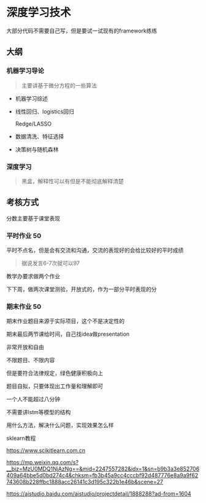 # 深度学习技术

大部分代码不需要自己写，但是要试一试现有的framework练练



## 大纲

### 机器学习导论

>  主要讲基于微分方程的一些算法

- 机器学习综述

- 线性回归、logistics回归

  Redge/LASSO

- 数据清洗、特征选择

- 决策树与随机森林



### 深度学习

> 黑盒，解释性可以有但是不能彻底解释清楚







## 考核方式

分数主要基于课堂表现

### 平时作业 50

平时不点名，但是会有交流和沟通，交流的表现好的会给比较好的平时成绩

> 据说发言6-7次就可以97



教学办要求做两个作业

下下周，做两次课堂测验，开放式的，作为一部分平时表现的分



### 期末作业 50

期末作业题目来源于实际项目，这个不是决定性的

期末最后两节课给时间，自己找idea做presentation

非常开放和自由

不限题目、不限内容

但是要符合法律规定，绿色健康积极向上



题目自拟，只要体现出工作量和理解即可

一个人不能超过八分钟



不需要讲lstm等模型的结构



用什么方法，解决什么问题，实现效果怎么样



sklearn教程

https://www.scikitlearn.com.cn

https://mp.weixin.qq.com/s?__biz=MzU0MDQ1NjAzNg==&mid=2247557282&idx=1&sn=b9b3a3e852706409a64bbe5d0bd274c4&chksm=fb3b45a9cc4cccbf92d487776e8a9a9f62743608b228ffbc1888acc26141c3d195c322b1e46b&scene=27

https://aistudio.baidu.com/aistudio/projectdetail/1888288?ad-from=1604

